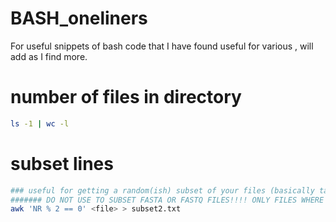# BASH_oneliners
For useful snippets of bash code that I have found useful for various , will add as I find more. 

# number of files in directory
```bash
ls -1 | wc -l
```
# subset lines
```bash
### useful for getting a random(ish) subset of your files (basically take every second file and output to a new file)
####### DO NOT USE TO SUBSET FASTA OR FASTQ FILES!!!! ONLY FILES WHERE EACH LINE IS A NEW ENTRY #########
awk 'NR % 2 == 0' <file> > subset2.txt
```
